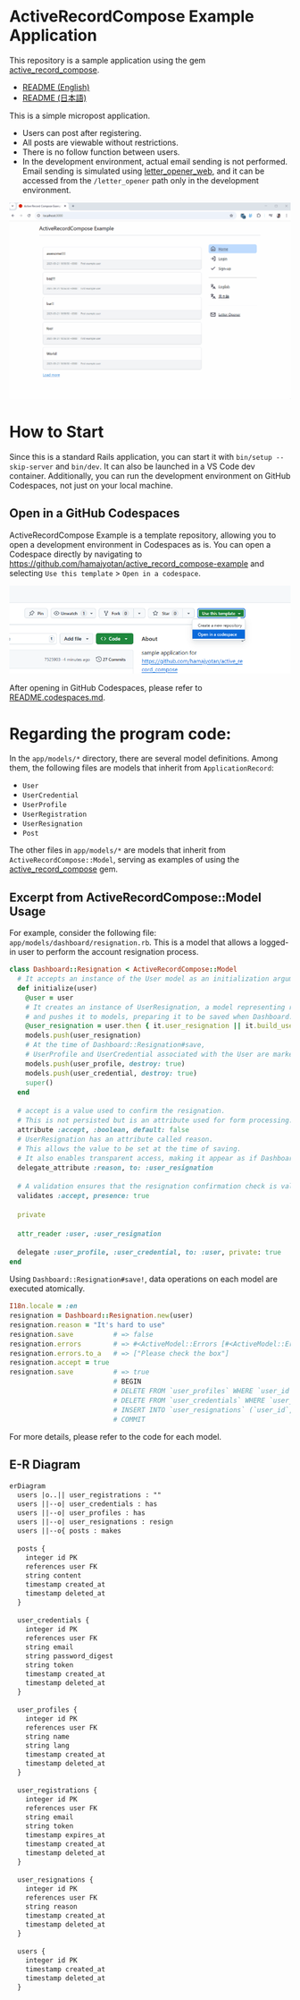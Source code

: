 # ActiveRecordCompose Example Application

This repository is a sample application using the gem [active_record_compose](https://github.com/hamajyotan/active_record_compose).

- [README (English)](README.md)
- [README (日本語)](README.ja.md)

This is a simple micropost application.

- Users can post after registering.
- All posts are viewable without restrictions.
- There is no follow function between users.
- In the development environment, actual email sending is not performed. Email sending is simulated using [letter_opener_web](https://rubygems.org/gems/letter_opener_web), and it can be accessed from the `/letter_opener` path only in the development environment.

![](doc/micropost-application.gif)

# How to Start

Since this is a standard Rails application, you can start it with `bin/setup --skip-server` and `bin/dev`.
It can also be launched in a VS Code dev container.
Additionally, you can run the development environment on GitHub Codespaces, not just on your local machine.

## Open in a GitHub Codespaces

ActiveRecordCompose Example is a template repository, allowing you to open a development environment in Codespaces as is.
You can open a Codespace directly by navigating to https://github.com/hamajyotan/active_record_compose-example and selecting `Use this template` > `Open in a codespace`.

![](doc/open-in-a-codespace.png)

After opening in GitHub Codespaces, please refer to [README.codespaces.md](README.codespaces.md).

# Regarding the program code:

In the `app/models/*` directory, there are several model definitions.
Among them, the following files are models that inherit from `ApplicationRecord`:

- `User`
- `UserCredential`
- `UserProfile`
- `UserRegistration`
- `UserResignation`
- `Post`

The other files in `app/models/*` are models that inherit from `ActiveRecordCompose::Model`,
serving as examples of using the [active_record_compose](https://github.com/hamajyotan/active_record_compose) gem.

## Excerpt from ActiveRecordCompose::Model Usage

For example, consider the following file: `app/models/dashboard/resignation.rb`.
This is a model that allows a logged-in user to perform the account resignation process.

```ruby
class Dashboard::Resignation < ActiveRecordCompose::Model
  # It accepts an instance of the User model as an initialization argument.
  def initialize(user)
    @user = user
    # It creates an instance of UserResignation, a model representing resignation,
    # and pushes it to models, preparing it to be saved when Dashboard::Resignation#save is called.
    @user_resignation = user.then { it.user_resignation || it.build_user_resignation }
    models.push(user_resignation)
    # At the time of Dashboard::Resignation#save,
    # UserProfile and UserCredential associated with the User are marked for deletion.
    models.push(user_profile, destroy: true)
    models.push(user_credential, destroy: true)
    super()
  end

  # accept is a value used to confirm the resignation.
  # This is not persisted but is an attribute used for form processing.
  attribute :accept, :boolean, default: false
  # UserResignation has an attribute called reason.
  # This allows the value to be set at the time of saving.
  # It also enables transparent access, making it appear as if Dashboard::Resignation itself has the reason attribute.
  delegate_attribute :reason, to: :user_resignation

  # A validation ensures that the resignation confirmation check is valid.
  validates :accept, presence: true

  private

  attr_reader :user, :user_resignation

  delegate :user_profile, :user_credential, to: :user, private: true
end
```

Using `Dashboard::Resignation#save!`, data operations on each model are executed atomically.

```ruby
I18n.locale = :en
resignation = Dashboard::Resignation.new(user)
resignation.reason = "It's hard to use"
resignation.save          # => false
resignation.errors        # => #<ActiveModel::Errors [#<ActiveModel::Error attribute=accept, type=blank, options={}>]>
resignation.errors.to_a   # => ["Please check the box"]
resignation.accept = true
resignation.save          # => true
                          # BEGIN
                          # DELETE FROM `user_profiles` WHERE `user_id` = 1
                          # DELETE FROM `user_credentials` WHERE `user_id` = 1
                          # INSERT INTO `user_resignations` (`user_id`, `reason`) VALUES (1, "It's hard to use")
                          # COMMIT
```

For more details, please refer to the code for each model.

## E-R Diagram

```mermaid
erDiagram
  users |o..|| user_registrations : ""
  users ||--o| user_credentials : has
  users ||--o| user_profiles : has
  users ||--o| user_resignations : resign
  users ||--o{ posts : makes

  posts {
    integer id PK
    references user FK
    string content
    timestamp created_at
    timestamp deleted_at
  }

  user_credentials {
    integer id PK
    references user FK
    string email
    string password_digest
    string token
    timestamp created_at
    timestamp deleted_at
  }

  user_profiles {
    integer id PK
    references user FK
    string name
    string lang
    timestamp created_at
    timestamp deleted_at
  }

  user_registrations {
    integer id PK
    references user FK
    string email
    string token
    timestamp expires_at
    timestamp created_at
    timestamp deleted_at
  }

  user_resignations {
    integer id PK
    references user FK
    string reason
    timestamp created_at
    timestamp deleted_at
  }

  users {
    integer id PK
    timestamp created_at
    timestamp deleted_at
  }
```
